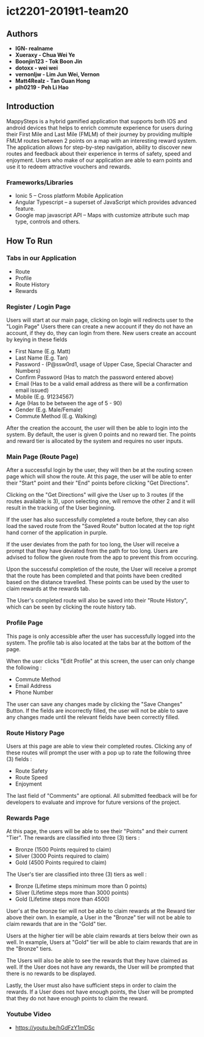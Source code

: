 # ict2201-2019t1-team20

## Authors

* **IGN- realname**
* **Xueraxy - Chua Wei Ye**
* **Boonjin123 - Tok Boon Jin**
* **dotoxx - wei wei**
* **vernonljw - Lim Jun Wei, Vernon**
* **Matt4Realz - Tan Guan Hong**
* **plh0219 - Peh Li Hao**



## Introduction
MappySteps is a hybrid gamified application that supports both IOS and android devices that helps to enrich commute experience for users during their First Mile and Last Mile (FMLM) of their journey by providing multiple FMLM routes between 2 points on a map with an interesting reward system. The application allows for step-by-step navigation, ability to discover new routes and feedback about their experience in terms of safety, speed and enjoyment. Users who make of our application are able to earn points and use it to redeem attractive vouchers and rewards.

### Frameworks/Libraries
- Ionic 5 – Cross platform Mobile Application 
- Angular Typescript – a superset of JavaScript which provides advanced feature.
- Google map javascript API – Maps with customize attribute such map type, controls and others.

## How To Run
### Tabs in our Application
- Route
- Profile
- Route History
- Rewards

### Register / Login Page
Users will start at our main page, clicking on login will redirects user to the "Login Page"
Users there can create a new account if they do not have an account, if they do, they can login from there.
New users create an account by keying in these fields
- First Name (E.g. Matt)
- Last Name (E.g. Tan)
- Password - (P@ssw0rd1, usage of Upper Case, Special Character and Numbers)
- Confirm Password (Has to match the password entered above)
- Email (Has to be a valid email address as there will be a confirmation email issued)
- Mobile (E.g. 91234567)
- Age (Has to be between the age of 5 - 90)
- Gender (E.g. Male/Female)
- Commute Method (E.g. Walking)

After the creation the account, the user will then be able to login into the system. By default, the user is given 0 points and no reward tier. The points and reward tier is allocated by the system and requires no user inputs.

### Main Page (Route Page)
After a successful login by the user, they will then be at the routing screen page which will show the route. At this page, the user will be able to enter their "Start" point and their "End" points before clicking "Get Directions". 

Clicking on the "Get Directions" will give the User up to 3 routes (if the routes available is 3), upon selecting one, will remove the other 2 and it will result in the tracking of the User beginning. 

If the user has also successfully completed a route before, they can also load the saved route from the "Saved Route" button located at the top right hand corner of the application in purple.

If the user deviates from the path for too long, the User will receive a prompt that they have deviated from the path for too long. Users are advised to follow the given route from the app to prevent this from occuring. 

Upon the successful completion of the route, the User will receive a prompt that the route has been completed and that points have been credited based on the distance travelled. These points can be used by the user to claim rewards at the rewards tab.

The User's completed route will also be saved into their "Route History", which can be seen by clicking the route history tab.

### Profile Page
This page is only accessible after the user has successfully logged into the system. The profile tab is also located at the tabs bar at the bottom of the page. 

When the user clicks "Edit Profile" at this screen, the user can only change the following : 
- Commute Method
- Email Address
- Phone Number

The user can save any changes made by clicking the "Save Changes" Button. If the fields are incorrectly filled, the user will not be able to save any changes made until the relevant fields have been correctly filled.

### Route History Page
Users at this page are able to view their completed routes. Clicking any of these routes will prompt the user with a pop up to rate the following three (3) fields : 
- Route Safety
- Route Speed
- Enjoyment

The last field of "Comments" are optional.
All submitted feedback will be for developers to evaluate and improve for future versions of the project.

### Rewards Page
At this page, the users will be able to see their "Points" and their current "Tier". The rewards are classified into three (3) tiers :
- Bronze (1500 Points required to claim)
- Silver (3000 Points required to claim)
- Gold (4500 Points required to claim)

The User's tier are classified into three (3) tiers as well :
- Bronze (Lifetime steps minimum more than 0 points)
- Silver (Lifetime steps more than 3000 points)
- Gold (Lifetime steps more than 4500)

User's at the bronze tier will not be able to claim rewards at the Reward tier above their own. In example, a User in the "Bronze" tier will not be able to claim rewards that are in the "Gold" tier. 

Users at the higher tier will be able claim rewards at tiers below their own as well. In example, Users at "Gold" tier will be able to claim rewards that are in the "Bronze" tiers.

The Users will also be able to see the rewards that they have claimed as well. If the User does not have any rewards, the User will be prompted that there is no rewards to be displayed.

Lastly, the User must also have sufficient steps in order to claim the rewards. If a User does not have enough points, the User will be prompted that they do not have enough points to claim the reward. 

### Youtube Video
- https://youtu.be/hGdFzY1mDSc
